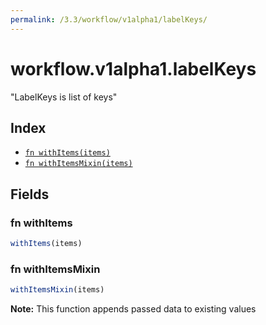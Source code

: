 ```yaml
---
permalink: /3.3/workflow/v1alpha1/labelKeys/
---
```


# workflow.v1alpha1.labelKeys

"LabelKeys is list of keys"

## Index

* [`fn withItems(items)`](#fn-withitems)
* [`fn withItemsMixin(items)`](#fn-withitemsmixin)

## Fields

### fn withItems

```ts
withItems(items)
```



### fn withItemsMixin

```ts
withItemsMixin(items)
```



**Note:** This function appends passed data to existing values